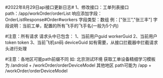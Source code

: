 #2022年8月29日api接口更新日志#
1、修改接口：工单列表接口
    path：/app/workOrder/orderList
    响应添加字段：OrderListResponse#Order#workers
    字段类型：数组
    例：["张三","张三丰"]
    字段说明：当前工单，配置的所有飞手的飞手名(一般为5个内)

#注意：所有请求 请求头中已包含：
1、当前用户guid   workerGuid
2、当前用户token  token
3、当前飞机sn码   deviceGuid
如有需要，从接口拦截器中拦截请求头进行处理

#注意：各地区可能path前缀不同 如:
北京测试环境 获取工单设备精细学习模板 为 /android + /workOrder/orderDeviceModel
           其他地区 path可能为      /app     + /workOrder/orderDeviceModel
    
    
